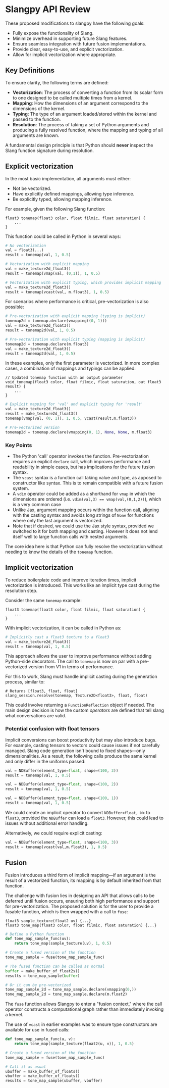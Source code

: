 # Slangpy API Review

These proposed modifications to slangpy have the following goals:
- Fully expose the functionality of Slang.
- Minimize overhead in supporting future Slang features.
- Ensure seamless integration with future fusion implementations.
- Provide clear, easy-to-use, and explicit vectorization.
- Allow for implicit vectorization where appropriate.

## Key Definitions
To ensure clarity, the following terms are defined:
- **Vectorization**: The process of converting a function from its scalar form to one designed to be called multiple times from a kernel.
- **Mapping**: How the dimensions of an argument correspond to the dimensions of the kernel.
- **Typing**: The type of an argument loaded/stored within the kernel and passed to the function.
- **Resolution**: The process of taking a set of Python arguments and producing a fully resolved function, where the mapping and typing of all arguments are known.

A fundamental design principle is that Python should **never** inspect the Slang function signature during resolution.

## Explicit vectorization

In the most basic implementation, all arguments must either:
- Not be vectorized.
- Have explicitly defined mappings, allowing type inference.
- Be explicitly typed, allowing mapping inference.

For example, given the following Slang function:

```slang
float3 tonemap(float3 color, float filmic, float saturation) {
    ...
}
```

This function could be called in Python in several ways:

```python
# No vectorization
val = float3(...)
result = tonemap(val, 1, 0.5)

# Vectorization with explicit mapping
val = make_texture2d_float3()
result = tonemap(vmap(val, (0,1)), 1, 0.5)

# Vectorization with explicit typing, which provides implicit mapping
val = make_texture2d_float3()
result = tonemap(vcast(val, m.float3), 1, 0.5)

```

For scenarios where performance is critical, pre-vectorization is also possible:

```python
# Pre-vectorization with explicit mapping (typing is implicit)
tonemap2d = tonemap.declare(vmapping((0, 1)))
val = make_texture2d_float3()
result = tonemap2d(val, 1, 0.5)

# Pre-vectorization with explicit typing (mapping is implicit)
tonemap2d = tonemap.declare(m.float3)
val = make_texture2d_float3()
result = tonemap2d(val, 1, 0.5)
```

In these examples, only the first parameter is vectorized. In more complex cases, a combination of mappings and typings can be applied:

```slang
// Updated tonemap function with an output parameter
void tonemap(float3 color, float filmic, float saturation, out float3 result) {
    ...
}
```

```python
# Explicit mapping for 'val' and explicit typing for 'result'
val = make_texture2d_float3()
result = make_texture2d_float3()
tonemap(vmap(val, (0, 1)), 1, 0.5, vcast(result,m.float3))

# Pre-vectorized version
tonemap2d = tonemap.declare(vmapping(0, 1), None, None, m.float3)
```

### Key Points
- The Python 'call' operator invokes the function. Pre-vectorization requires an explicit `declare` call, which improves performance and readability in simple cases, but has implications for the future fusion syntax.
- The `vcast` syntax is a function call taking value and type, as apposed to constructor like syntax. This is to remain compatible with a future fusion system.
- A `vdim` operator could be added as a shorthand for `vmap` in which the dimensions are ordered (i.e. `vdim(val,3) == vmap(val,(0,1,2))`), which is a very common case
- Unlike Jax, argument mapping occurs within the function call, aligning with the casting syntax and avoids long strings of `None` for functions where only the last argument is vectorized.
- Note that if desired, we could use the Jax style syntax, provided we switched to it for both mapping and casting. However it does not lend itself well to large function calls with nested arguments.

The core idea here is that Python can fully resolve the vectorization without needing to know the details of the `tonemap` function.

## Implicit vectorization

To reduce boilerplate code and improve iteration times, implicit vectorization is introduced. This works like an implicit type cast during the resolution step.

Consider the same `tonemap` example:

```slang
float3 tonemap(float3 color, float filmic, float saturation) {
    ...
}
```

With implicit vectorization, it can be called in Python as:

```python
# Implicitly cast a float3 texture to a float3
val = make_texture2d_float3()
result = tonemap(val, 1, 0.5)
```

This approach allows the user to improve performance without adding Python-side decorators. The call to `tonemap` is now on par with a pre-vectorized version from V1 in terms of performance.

For this to work, Slang must handle implicit casting during the generation process, similar to:

```pseudocode
# Returns [float3, float, float]
slang_session.resolve(tonemap, Texture2D<float3>, float, float)
```

This could involve returning a `FunctionReflection` object if needed. The main design decision is how the custom *operators* are defined that tell slang what conversations are valid.


### Potential confusion with float tensors

Implicit conversions can boost productivity but may also introduce bugs. For example, casting tensors to vectors could cause issues if not carefully managed. Slang code generation isn't bound to fixed shapes—only dimensionalities. As a result, the following calls produce the same kernel and only differ in the uniforms passed:

```python
val = NDBuffer(element_type=float, shape=(100, 3))
result = tonemap(val, 1, 0.5)

val = NDBuffer(element_type=float, shape=(100, 2))
result = tonemap(val, 1, 0.5)

val = NDBuffer(element_type=float, shape=(100, 1))
result = tonemap(val, 1, 0.5)
```

We could create an implicit operator to convert `NDBuffer<float, N>` to `float3`, provided the `NDBuffer` can load a `float3`. However, this could lead to issues without additional error handling.

Alternatively, we could require explicit casting:

```python
val = NDBuffer(element_type=float, shape=(100, 3))
result = tonemap(vcast(val,m.float3), 1, 0.5)
```

## Fusion

Fusion introduces a third form of implicit mapping—if an argument is the result of a vectorized function, its mapping is by default inherited from that function.

The challenge with fusion lies in designing an API that allows calls to be deferred until fusion occurs, ensuring both high performance and support for pre-vectorization. The proposed solution is for the user to provide a fusable function, which is then wrapped with a call to `fuse`:

```slang
float3 sample_texture(float2 uv) {...}
float3 tone_map(float3 color, float filmic, float saturation) {...}
```

```python
# Define a Python function
def tone_map_sample_func(uv):
    return tone_map(sample_texture(uv), 1, 0.5)

# Create a fused version of the function
tone_map_sample = fuse(tone_map_sample_func)

# The fused function can be called as normal
buffer = make_buffer_of_float2s()
results = tone_map_sample(buffer)

# Or it can be pre-vectorized
tone_map_sample_2d = tone_map_sample.declare(vmapping(0,))
tone_map_sample_2d = tone_map_sample.declare(m.float2)
```

The `fuse` function allows Slangpy to enter a "fusion context," where the call operator constructs a computational graph rather than immediately invoking a kernel.

The use of `vcast` in earlier examples was to ensure type constructors are available for use in fused calls:

```python
def tone_map_sample_func(u, v):
    return tone_map(sample_texture(float2(u, v)), 1, 0.5)

# Create a fused version of the function
tone_map_sample = fuse(tone_map_sample_func)

# Call it as usual
ubuffer = make_buffer_of_floats()
vbuffer = make_buffer_of_floats()
results = tone_map_sample(ubuffer, vbuffer)
```

